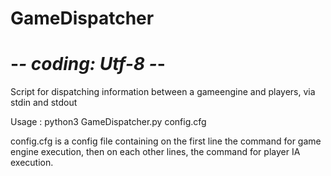 # GameDispatcher
# -*- coding: Utf-8 -*-
Script for dispatching information between a gameengine and players, via stdin and stdout


Usage :
python3 GameDispatcher.py config.cfg

config.cfg is a config file containing on the first line the command for game engine execution, then on each other lines, the command for player IA execution.
